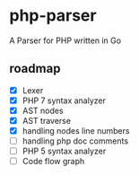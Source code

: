 # php-parser
A Parser for PHP written in Go

## roadmap
- [X] Lexer
- [x] PHP 7 syntax analyzer
- [x] AST nodes
- [x] AST traverse
- [x] handling nodes line numbers
- [ ] handling php doc comments
- [ ] PHP 5 syntax analyzer
- [ ] Code flow graph
